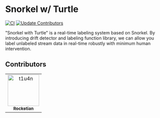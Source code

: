 # Snorkel w/ Turtle

[![CI](https://github.com/t1u4n/snorkel-with-turtle/actions/workflows/ci.yaml/badge.svg)](https://github.com/t1u4n/snorkel-with-turtle/actions/workflows/ci.yaml)
[![Update Contributors](https://github.com/t1u4n/snorkel-with-turtle/actions/workflows/update_contributor.yaml/badge.svg)](https://github.com/t1u4n/snorkel-with-turtle/actions/workflows/update_contributor.yaml)

"Snorkel with Turtle" is a real-time labeling system based on Snorkel. By introducing drift detector and labeling function library, we can allow you label unlabeled stream data in real-time robustly with minimum human intervention.

## Contributors

<!-- readme: contributors -start -->
<table>
<tr>
    <td align="center">
        <a href="https://github.com/t1u4n">
            <img src="https://avatars.githubusercontent.com/u/109491891?v=4" width="100;" alt="t1u4n"/>
            <br />
            <sub><b>Rocketian</b></sub>
        </a>
    </td></tr>
</table>
<!-- readme: contributors -end -->